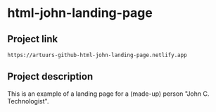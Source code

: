 # html-john-landing-page

## Project link
```
https://artuurs-github-html-john-landing-page.netlify.app
```

## Project description
This is an example of a landing page for a (made-up) person "John C. Technologist".
